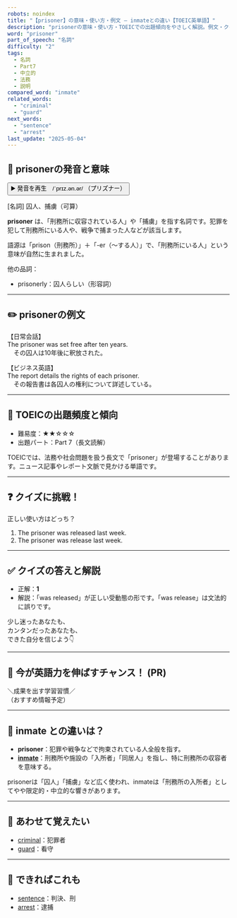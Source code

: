 ```yaml
---
robots: noindex
title: "【prisoner】の意味・使い方・例文 ― inmateとの違い【TOEIC英単語】"
description: "prisonerの意味・使い方・TOEICでの出題傾向をやさしく解説。例文・クイズ付きでinmateとの違いもわかりやすく学べます。"
word: "prisoner"
part_of_speech: "名詞"
difficulty: "2"
tags:
  - 名詞
  - Part7
  - 中立的
  - 法務
  - 説明
compared_word: "inmate"
related_words:
  - "criminal"
  - "guard"
next_words:
  - "sentence"
  - "arrest"
last_update: "2025-05-04"
---
```


## 🔰 prisonerの発音と意味

<button class="play-audio" onclick="playTTS('prisoner')">
  <span class="play-audio-main">
    ▶️ 発音を再生　/ˈprɪz.ən.ər/
  </span>
  <span class="play-audio-sub">
    （プリズナー）
  </span>
</button>

[名詞] 囚人、捕虜（可算）

**prisoner** は、「刑務所に収容されている人」や「捕虜」を指す名詞です。犯罪を犯して刑務所にいる人や、戦争で捕まった人などが該当します。

語源は「prison（刑務所）」＋「-er（～する人）」で、「刑務所にいる人」という意味が自然に生まれました。

他の品詞：  
- prisonerly：囚人らしい（形容詞）

---

## ✏️ prisonerの例文

【日常会話】  
The prisoner was set free after ten years.  
　その囚人は10年後に釈放された。

【ビジネス英語】  
The report details the rights of each prisoner.  
　その報告書は各囚人の権利について詳述している。

---

## 🎯 TOEICの出題頻度と傾向

- 難易度：★★☆☆☆
- 出題パート：Part 7（長文読解）

TOEICでは、法務や社会問題を扱う長文で「prisoner」が登場することがあります。ニュース記事やレポート文脈で見かける単語です。

---

## ❓ クイズに挑戦！

正しい使い方はどっち？

1. The prisoner was released last week.  
2. The prisoner was release last week.

---

## ✅ クイズの答えと解説

- 正解：**1**
- 解説：「was released」が正しい受動態の形です。「was release」は文法的に誤りです。

少し迷ったあなたも、  
カンタンだったあなたも、  
できた自分を信じよう👇️

---

## 🚀 今が英語力を伸ばすチャンス！ (PR)

<div class="info-center">
＼成果を出す学習習慣／<br>  
（おすすめ情報予定）
</div>

---

## 🤔  inmate との違いは？

- **prisoner**：犯罪や戦争などで拘束されている人全般を指す。
- **[inmate](/inmate)**：刑務所や施設の「入所者」「同居人」を指し、特に刑務所の収容者を意味する。

prisonerは「囚人」「捕虜」など広く使われ、inmateは「刑務所の入所者」としてやや限定的・中立的な響きがあります。

---

## 🧩 あわせて覚えたい

- [criminal](/criminal)：犯罪者
- [guard](/guard)：看守

---

## 📖 できればこれも

- [sentence](/sentence)：判決、刑
- [arrest](/arrest)：逮捕

<!-- cvid: aid49_bid26 -->
